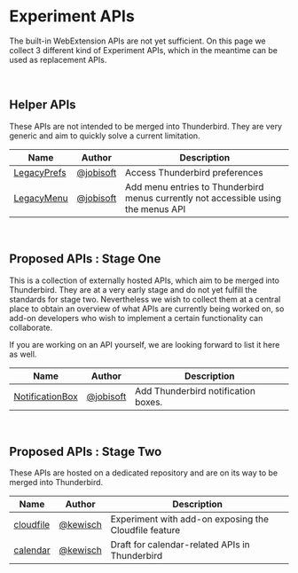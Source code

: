 # Experiment APIs

The built-in WebExtension APIs are not yet sufficient. On this page we collect 3 different kind of Experiment APIs, which in the meantime can be used as replacement APIs.

&nbsp;

## Helper APIs

These APIs are not intended to be merged into Thunderbird. They are very generic and aim to quickly solve a current limitation.

| Name                   | Author |  Description |
| -----------------------| ------ | ------------ |
| [LegacyPrefs](https://github.com/thundernest/addon-developer-support/tree/master/auxiliary-apis/LegacyPrefs)            | [@jobisoft](https://github.com/jobisoft/)  | Access Thunderbird preferences |
| [LegacyMenu](https://github.com/thundernest/addon-developer-support/tree/master/auxiliary-apis/LegacyMenu)             | [@jobisoft](https://github.com/jobisoft/)  | Add menu entries to Thunderbird menus currently not accessible using the menus API |

&nbsp;
 
## Proposed APIs : Stage One

This is a collection of externally hosted APIs, which aim to be merged into Thunderbird. They are at a very early stage and do not yet fulfill the standards for stage two. Nevertheless we wish to collect them at a central place to obtain an overview of what APIs are currently being worked on, so add-on developers who wish to implement a certain functionality can collaborate.

If you are working on an API yourself, we are looking forward to list it here as well.

| Name                   | Author |  Description |
| -----------------------| ------ | ------------ |
| [NotificationBox](https://github.com/jobisoft/notificationBox-API/tree/master/notificationbox)        | [@jobisoft](https://github.com/jobisoft/)       | Add Thunderbird notification boxes.        |


&nbsp;

## Proposed APIs : Stage Two

These APIs are hosted on a dedicated repository and are on its way to be merged into Thunderbird.

| Name                               | Author                                           | Description
| ---------------------------------- | ------------------------------------------------ | --------------
| [cloudfile](https://github.com/thundernest/tb-web-ext-experiments/blob/master/cloudfile)          | [@kewisch](https://github.com/kewisch/)          | Experiment with add-on exposing the Cloudfile feature
| [calendar](https://github.com/thundernest/tb-web-ext-experiments/blob/master/calendar)            | [@kewisch](https://github.com/kewisch/)          | Draft for calendar-related APIs in Thunderbird


